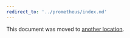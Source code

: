 ```yaml
---
redirect_to: '../prometheus/index.md'
---
```


This document was moved to [another location](../prometheus/index.md).

<!-- This redirect file can be deleted February 1, 2021, or later. -->
<!-- Before deletion, see: https://docs.gitlab.com/ee/development/documentation/#move-or-rename-a-page -->
